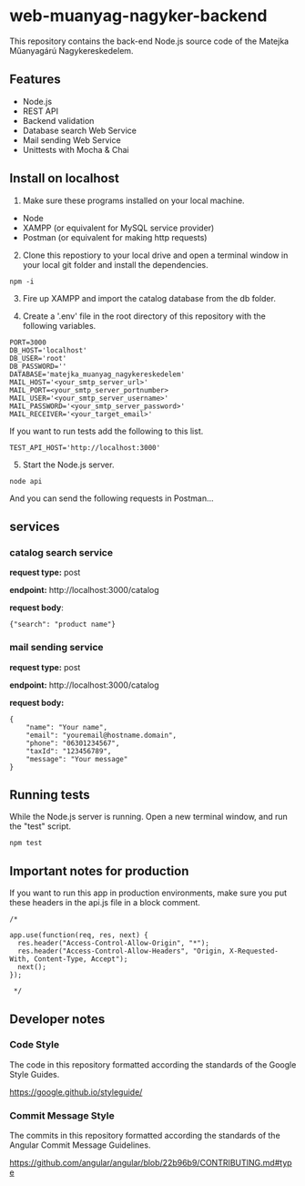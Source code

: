 # web-muanyag-nagyker-backend

This repository contains the back-end Node.js source code of the Matejka Műanyagárú Nagykereskedelem.
 
## Features

- Node.js
- REST API
- Backend validation
- Database search Web Service
- Mail sending Web Service
- Unittests with Mocha & Chai

## Install on localhost

1. Make sure these programs installed on your local machine.

  - Node
  - XAMPP (or equivalent for MySQL service provider)
  - Postman (or equivalent for making http requests)

2. Clone this repostiory to your local drive and open a terminal window in your local git folder and install the dependencies.

```
npm -i
```

3. Fire up XAMPP and import the catalog database from the db folder. 

4. Create a '.env' file in the root directory of this repository with the following variables.

 ```
PORT=3000
DB_HOST='localhost'
DB_USER='root'
DB_PASSWORD=''
DATABASE='matejka_muanyag_nagykereskedelem'
MAIL_HOST='<your_smtp_server_url>'
MAIL_PORT=<your_smtp_server_portnumber>
MAIL_USER='<your_smtp_server_username>'
MAIL_PASSWORD='<your_smtp_server_password>'
MAIL_RECEIVER='<your_target_email>'
```
If you want to run tests add the following to this list.

```
TEST_API_HOST='http://localhost:3000'
```

5. Start the Node.js server.

```
node api
```

And you can send the following requests in Postman...


## services

### catalog search service 

**request type:** post

**endpoint:** http://localhost:3000/catalog

**request body**:

```
{"search": "product name"}
```


### mail sending service

**request type:** post

**endpoint:** http://localhost:3000/catalog

**request body:**

```
{
    "name": "Your name",
    "email": "youremail@hostname.domain",
    "phone": "06301234567",
    "taxId": "123456789",
    "message": "Your message"
}
```

## Running tests

While the Node.js server is running. Open a new terminal window, and run the "test" script.

```
npm test
```

## Important notes for production

If you want to run this app in production environments, make sure you put these headers in the api.js file in a block comment.

```
/* 

app.use(function(req, res, next) {
  res.header("Access-Control-Allow-Origin", "*");
  res.header("Access-Control-Allow-Headers", "Origin, X-Requested-With, Content-Type, Accept");
  next();
});

 */

```


## Developer notes

### Code Style
The code in this repository formatted according the standards of the Google Style Guides.

https://google.github.io/styleguide/


### Commit Message Style
The commits in this repository formatted according the standards of the Angular Commit Message Guidelines.

https://github.com/angular/angular/blob/22b96b9/CONTRIBUTING.md#type

